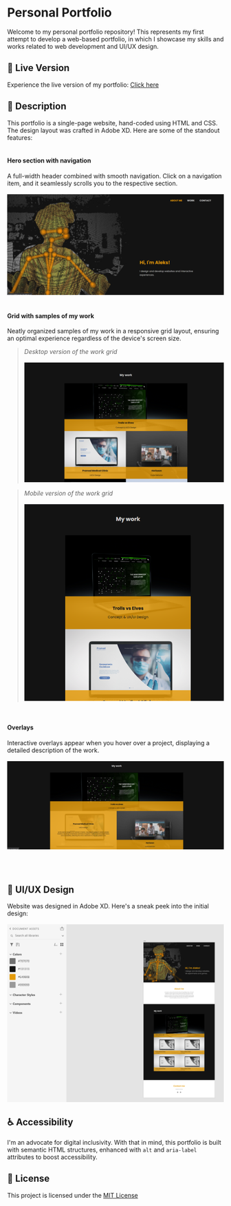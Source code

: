 # Personal Portfolio 
Welcome to my personal portfolio repository! This represents my first attempt to develop a web-based portfolio, in which I showcase my skills and works related to web development and UI/UX design.

## 🚀 Live Version
Experience the live version of my portfolio: [Click here]([https://](https://thevisualriot.github.io/First-personal-portfolio/))

## 📝 Description
This portfolio is a single-page website, hand-coded using HTML and CSS. The design layout was crafted in Adobe XD. Here are some of the standout features:<br><br>

#### Hero section with navigation
A full-width header combined with smooth navigation. Click on a navigation item, and it seamlessly scrolls you to the respective section.<br><br>
![Hero section with navigation](./assets/readme/header.png) <br><br>

#### Grid with samples of my work
Neatly organized samples of my work in a responsive grid layout, ensuring an optimal experience regardless of the device's screen size.<br>
>*Desktop version of the work grid*<br><br>
![Alt text](./assets/readme/desktop-work.png)

>*Mobile version of the work grid*<br><br>
![Alt text](./assets/readme/mobile-work.png)

<br>

#### Overlays
Interactive overlays appear when you hover over a project, displaying a detailed description of the work.<br><br>
![Alt text](./assets/readme/overlay.png)

<br><br>

## 🎨 UI/UX Design
Website was designed in Adobe XD. Here's a sneak peek into the initial design:<br><br>
![Screenshot from AdobeXD with the design of the website](./assets/readme/design.png)


## ♿ Accessibility
I'm an advocate for digital inclusivity. With that in mind, this portfolio is built with semantic HTML structures, enhanced with `alt` and `aria-label` attributes to boost accessibility.

## 📜 License
This project is licensed under the [MIT License](https://choosealicense.com/licenses/mit/)


